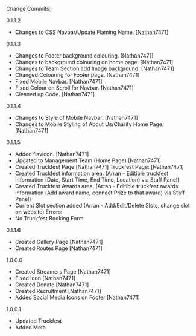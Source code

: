 Change Commits:

0.1.1.2
- Changes to CSS Navbar/Update Flaming Name. [Nathan7471]

0.1.1.3
- Changes to Footer background colouring. [Nathan7471]
- Changes to background colouring on home page. [Nathan7471]
- Changes to Team Section add Image background. [Nathan7471]
- Changed Colouring for Footer page. [Nathan7471]
- Fixed Mobile Navbar. [Nathan7471]
- Fixed Colour on Scroll for Navbar. [Nathan7471]
- Cleaned up Code. [Nathan7471]

0.1.1.4
- Changes to Style of Mobile Navbar. [Nathan7471]
- Changes to Mobile Styling of About Us/Charity Home Page. [Nathan7471]

0.1.1.5
- Added flavicon. [Nathan7471]
- Updated to Management Team (Home Page) [Nathan7471]
- Created Truckfest Page [Nathan7471]
Truckfest Page: [Nathan7471]
- Created Truckfest information area. (Arran - Editible truckfest information (Date, Start Time, End Time, Location) via Staff Panel)
- Created Truckfest Awards area. (Arran - Editible truckfest awards information (Add award name, connect Prize to that award) via Staff Panel)
- Current Slot section added (Arran - Add/Edit/Delete Slots, change slot on website)
Errors:
- No Truckfest Booking Form

0.1.1.6
- Created Gallery Page [Nathan7471]
- Created Routes Page [Nathan7471]

1.0.0.0
- Created Streamers Page [Nathan7471]
- Fixed Icon [Nathan7471]
- Created Donate [Nathan7471]
- Created Recruitment [Nathan7471]
- Added Social Media Icons on Footer [Nathan7471]

1.0.0.1 
- Updated Truckfest
- Added Meta

